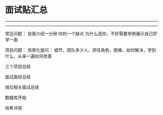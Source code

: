 # 面试贴汇总
***

***
常见问题：
自我介绍一分钟
你的一个缺点
为什么选你，不好需要举例展示自己好学一面

项目问题：
场景化提问：
细节，团队多少人，担任角色，困难，如何解决，学到什么，从来一遍如何改善

三个项目总结

面试面经总结

岗位相关面试总结

数据库开始

哈希冲突

